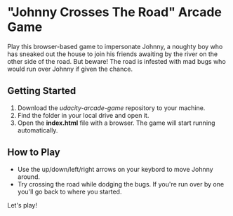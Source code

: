 # "Johnny Crosses The Road" Arcade Game

Play this browser-based game to impersonate Johnny, a noughty boy who has sneaked out the house
to join his friends awaiting by the river on the other side of the road. But beware! The road is 
infested with mad bugs who would run over Johnny if given the chance.


## **Getting Started**

1. Download the _udacity-arcade-game_ repository to your machine.
2. Find the folder in your local drive and open it.
3. Open the **index.html** file with a browser. The game will start running automatically.


## **How to Play**

* Use the up/down/left/right arrows on your keybord to move Johnny around.
* Try crossing the road while dodging the bugs. If you're run over by one you'll go back to where you started.

Let's play!